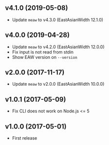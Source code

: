 ## v4.1.0 (2019-05-08)
- Update `meaw` to v4.3.0 (EastAsianWidth 12.1.0)

## v4.0.0 (2019-04-28)
- Update `meaw` to v4.2.0 (EastAsianWidth 12.0.0)
- Fix input is not read from stdin
- Show EAW version on `--version`

## v2.0.0 (2017-11-17)
- Update `meaw` to v2.0.0 (EastAsianWidth 10.0.0)

## v1.0.1 (2017-05-09)
- Fix CLI does not work on Node.js <= 5

## v1.0.0 (2017-05-01)
- First release
